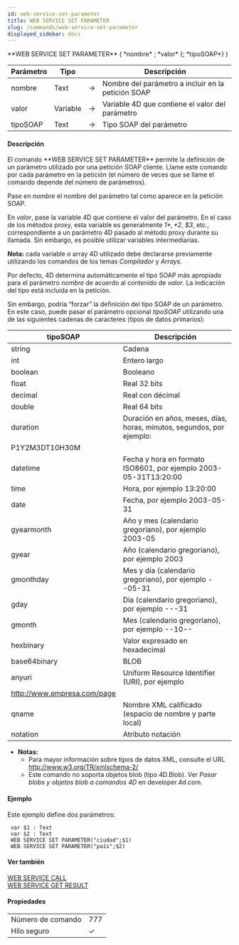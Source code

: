 ```yaml
---
id: web-service-set-parameter
title: WEB SERVICE SET PARAMETER
slug: /commands/web-service-set-parameter
displayed_sidebar: docs
---
```


<!--REF #_command_.WEB SERVICE SET PARAMETER.Syntax-->**WEB SERVICE SET PARAMETER** ( *nombre* ; *valor* {; *tipoSOAP*} )<!-- END REF-->
<!--REF #_command_.WEB SERVICE SET PARAMETER.Params-->
| Parámetro | Tipo |  | Descripción |
| --- | --- | --- | --- |
| nombre | Text | &#8594;  | Nombre del parámetro a incluir en la petición SOAP |
| valor | Variable | &#8594;  | Variable 4D que contiene el valor del parámetro |
| tipoSOAP | Text | &#8594;  | Tipo SOAP del parámetro |

<!-- END REF-->

#### Descripción 

<!--REF #_command_.WEB SERVICE SET PARAMETER.Summary-->El comando **WEB SERVICE SET PARAMETER** permite la definición de un parámetro utilizado por una petición SOAP cliente.<!-- END REF--> Llame este comando por cada parámetro en la petición (el número de veces que se llame el comando depende del número de parámetros).

Pase en *nombre* el nombre del parámetro tal como aparece en la petición SOAP.

En *valor*, pase la variable 4D que contiene el valor del parámetro. En el caso de los métodos proxy, esta variable es generalmente *$1*, *$2*, *$3*, etc., correspondiente a un parámetro 4D pasado al método proxy durante su llamada. Sin embargo, es posible utilizar variables intermediarias.

**Nota:** cada variable o array 4D utilizado debe declararse previamente utilizando los comandos de los temas *Compilador* y *Arrays*.

Por defecto, 4D determina automáticamente el tipo SOAP más apropiado para el parámetro *nombre* de acuerdo al contenido de *valor*. La indicación del tipo está incluida en la petición.  
  
Sin embargo, podría “forzar” la definición del tipo SOAP de un parámetro. En este caso, puede pasar el parámetro opcional *tipoSOAP* utilizando una de las siguientes cadenas de caracteres (tipos de datos primarios):

| **tipoSOAP**                | **Descripción**                                                       |
| --------------------------- | --------------------------------------------------------------------- |
| string                      | Cadena                                                                |
| int                         | Entero largo                                                          |
| boolean                     | Booleano                                                              |
| float                       | Real 32 bits                                                          |
| decimal                     | Real con décimal                                                      |
| double                      | Real 64 bits                                                          |
| duration                    | Duración en años, meses, días, horas, minutos, segundos, por ejemplo: |
| P1Y2M3DT10H30M              |                                                                       |
| datetime                    | Fecha y hora en formato ISO8601, por ejemplo 2003-05-31T13:20:00      |
| time                        | Hora, por ejemplo 13:20:00                                            |
| date                        | Fecha, por ejemplo 2003-05-31                                         |
| gyearmonth                  | Año y mes (calendario gregoriano), por ejemplo 2003-05                |
| gyear                       | Año (calendario gregoriano), por ejemplo 2003                         |
| gmonthday                   | Mes y día (calendario gregoriano), por ejemplo --05-31                |
| gday                        | Día (calendario gregoriano), por ejemplo ---31                        |
| gmonth                      | Mes (calendario gregoriano), por ejemplo --10--                       |
| hexbinary                   | Valor expresado en hexadecimal                                        |
| base64binary                | BLOB                                                                  |
| anyuri                      | Uniform Resource Identifier (URI), por ejemplo                        |
| http://www.empresa.com/page |                                                                       |
| qname                       | Nombre XML calificado (espacio de nombre y parte local)               |
| notation                    | Atributo notación                                                     |

* **Notas:**  
   * Para mayor información sobre tipos de datos XML, consulte el URL <http://www.w3.org/TR/xmlschema-2/>  
   * Este comando no soporta objetos blob (tipo 4D.Blob). Ver *Pasar blobs y objetos blob a comandos 4D* en developer.4d.com.

#### Ejemplo 

Este ejemplo define dos parámetros: 

```4d
 var $1 : Text
 var $2 : Text
 WEB SERVICE SET PARAMETER("ciudad";$1)
 WEB SERVICE SET PARAMETER("país";$2)
```

#### Ver también 

[WEB SERVICE CALL](web-service-call.md)  
[WEB SERVICE GET RESULT](web-service-get-result.md)  

#### Propiedades

|  |  |
| --- | --- |
| Número de comando | 777 |
| Hilo seguro | &check; |


